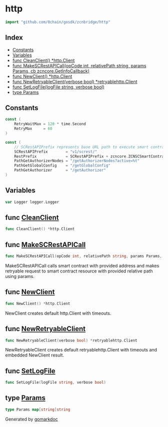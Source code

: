 <!-- Code generated by gomarkdoc. DO NOT EDIT -->

# http

```go
import "github.com/0chain/gosdk/zcnbridge/http"
```

## Index

- [Constants](<#constants>)
- [Variables](<#variables>)
- [func CleanClient\(\) \*http.Client](<#CleanClient>)
- [func MakeSCRestAPICall\(opCode int, relativePath string, params Params, cb zcncore.GetInfoCallback\)](<#MakeSCRestAPICall>)
- [func NewClient\(\) \*http.Client](<#NewClient>)
- [func NewRetryableClient\(verbose bool\) \*retryablehttp.Client](<#NewRetryableClient>)
- [func SetLogFile\(logFile string, verbose bool\)](<#SetLogFile>)
- [type Params](<#Params>)


## Constants

<a name="RetryWaitMax"></a>

```go
const (
    RetryWaitMax = 120 * time.Second
    RetryMax     = 60
)
```

<a name="SCRestAPIPrefix"></a>

```go
const (
    // SCRestAPIPrefix represents base URL path to execute smart contract rest points.
    SCRestAPIPrefix        = "v1/screst/"
    RestPrefix             = SCRestAPIPrefix + zcncore.ZCNSCSmartContractAddress
    PathGetAuthorizerNodes = "/getAuthorizerNodes?active=%t"
    PathGetGlobalConfig    = "/getGlobalConfig"
    PathGetAuthorizer      = "/getAuthorizer"
)
```

## Variables

<a name="Logger"></a>

```go
var Logger logger.Logger
```

<a name="CleanClient"></a>
## func [CleanClient](<https://github.com/0chain/gosdk/blob/staging/zcnbridge/http/client.go#L23>)

```go
func CleanClient() *http.Client
```



<a name="MakeSCRestAPICall"></a>
## func [MakeSCRestAPICall](<https://github.com/0chain/gosdk/blob/staging/zcnbridge/http/rest.go#L70>)

```go
func MakeSCRestAPICall(opCode int, relativePath string, params Params, cb zcncore.GetInfoCallback)
```

MakeSCRestAPICall calls smart contract with provided address and makes retryable request to smart contract resource with provided relative path using params.

<a name="NewClient"></a>
## func [NewClient](<https://github.com/0chain/gosdk/blob/staging/zcnbridge/http/client.go#L17>)

```go
func NewClient() *http.Client
```

NewClient creates default http.Client with timeouts.

<a name="NewRetryableClient"></a>
## func [NewRetryableClient](<https://github.com/0chain/gosdk/blob/staging/zcnbridge/http/client.go#L32>)

```go
func NewRetryableClient(verbose bool) *retryablehttp.Client
```

NewRetryableClient creates default retryablehttp.Client with timeouts and embedded NewClient result.

<a name="SetLogFile"></a>
## func [SetLogFile](<https://github.com/0chain/gosdk/blob/staging/zcnbridge/http/rest.go#L52>)

```go
func SetLogFile(logFile string, verbose bool)
```



<a name="Params"></a>
## type [Params](<https://github.com/0chain/gosdk/blob/staging/zcnbridge/http/rest.go#L31>)



```go
type Params map[string]string
```

Generated by [gomarkdoc](<https://github.com/princjef/gomarkdoc>)
